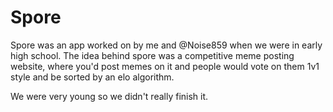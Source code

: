 # Spore
Spore was an app worked on by me and @Noise859 when we were in early high school. The idea behind spore was a competitive meme posting website, where you'd post memes on it and people would vote on them 1v1 style and be sorted by an elo algorithm.

We were very young so we didn't really finish it.

